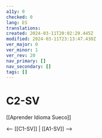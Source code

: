 ```yaml
---
a11y: 0
checked: 0
lang: ES
translations: 
created: 2024-03-11T20:02:29.445Z
modified: 2024-03-11T23:13:47.430Z
ver_major: 0
ver_minor: 1
ver_rev: 20
nav_primary: []
nav_secondary: []
tags: []
---
```

# C2-SV

[[Aprender Idioma Sueco]]

<-- [[C1-SV]] | [[A1-SV]] -->